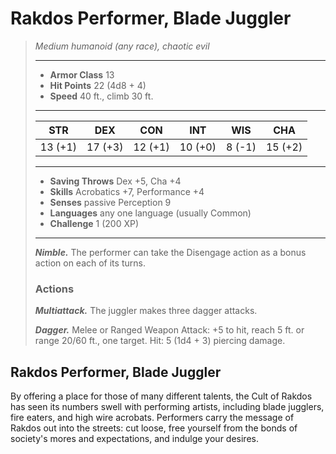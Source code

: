 # Rakdos Performer, Blade Juggler
>*Medium humanoid (any race), chaotic evil*
>___
>- **Armor Class** 13
>- **Hit Points** 22 (4d8 + 4)
>- **Speed** 40 ft., climb 30 ft.
>___
>|STR|DEX|CON|INT|WIS|CHA|
>|:---:|:---:|:---:|:---:|:---:|:---:|
>|13 (+1)|17 (+3)|12 (+1)|10 (+0)|8 (-1)|15 (+2)|
>___
>- **Saving Throws** Dex +5, Cha +4
>- **Skills** Acrobatics +7, Performance +4
>- **Senses** passive Perception 9
>- **Languages** any one language (usually Common)
>- **Challenge** 1 (200 XP)
>___
>***Nimble.*** The performer can take the Disengage action as a bonus action on each of its turns.  
>
>### Actions
>***Multiattack.*** The juggler makes three dagger attacks.  
>
>***Dagger.*** Melee  or Ranged Weapon Attack: +5 to hit, reach 5 ft. or range 20/60 ft., one target. Hit: 5 (1d4 + 3) piercing damage.
## Rakdos Performer, Blade Juggler
By offering a place for those of many different talents, the Cult of Rakdos has seen its numbers swell with performing artists, including blade jugglers, fire eaters, and high wire acrobats. Performers carry the message of Rakdos out into the streets: cut loose, free yourself from the bonds of society's mores and expectations, and indulge your desires.